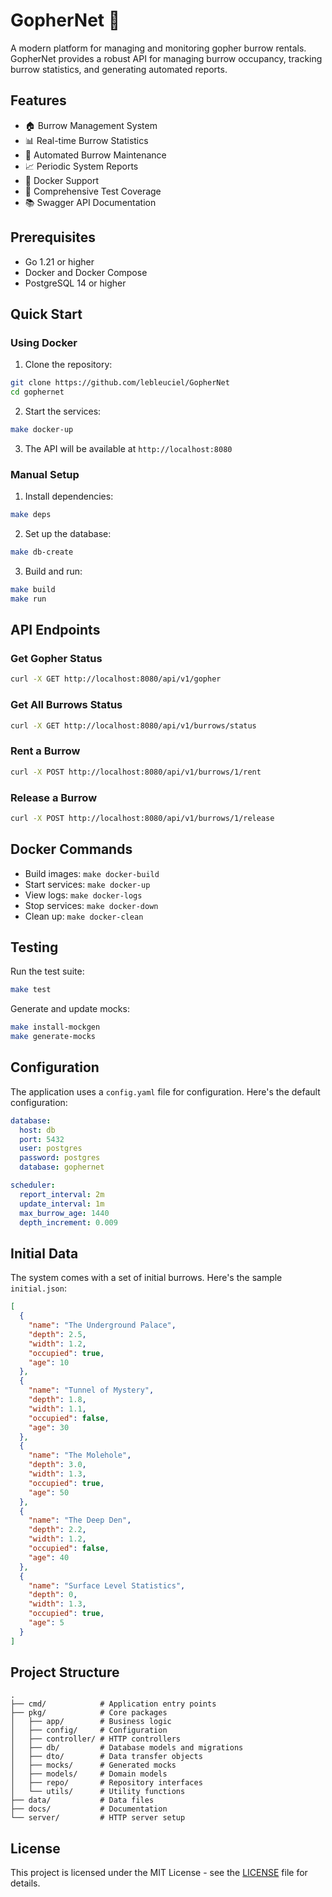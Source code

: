 # GopherNet 🦫

A modern platform for managing and monitoring gopher burrow rentals. GopherNet provides a robust API for managing burrow occupancy, tracking burrow statistics, and generating automated reports.

## Features

- 🏠 Burrow Management System
- 📊 Real-time Burrow Statistics
- 🔄 Automated Burrow Maintenance
- 📈 Periodic System Reports
- 🐳 Docker Support
- 🧪 Comprehensive Test Coverage
- 📚 Swagger API Documentation

## Prerequisites

- Go 1.21 or higher
- Docker and Docker Compose
- PostgreSQL 14 or higher

## Quick Start

### Using Docker

1. Clone the repository:
```bash
git clone https://github.com/lebleuciel/GopherNet
cd gophernet
```

2. Start the services:
```bash
make docker-up
```

3. The API will be available at `http://localhost:8080`

### Manual Setup

1. Install dependencies:
```bash
make deps
```

2. Set up the database:
```bash
make db-create
```

3. Build and run:
```bash
make build
make run
```

## API Endpoints

### Get Gopher Status
```bash
curl -X GET http://localhost:8080/api/v1/gopher
```

### Get All Burrows Status
```bash
curl -X GET http://localhost:8080/api/v1/burrows/status
```

### Rent a Burrow
```bash
curl -X POST http://localhost:8080/api/v1/burrows/1/rent
```

### Release a Burrow
```bash
curl -X POST http://localhost:8080/api/v1/burrows/1/release
```

## Docker Commands

- Build images: `make docker-build`
- Start services: `make docker-up`
- View logs: `make docker-logs`
- Stop services: `make docker-down`
- Clean up: `make docker-clean`

## Testing

Run the test suite:
```bash
make test
```

Generate and update mocks:
```bash
make install-mockgen
make generate-mocks
```

## Configuration

The application uses a `config.yaml` file for configuration. Here's the default configuration:

```yaml
database:
  host: db
  port: 5432
  user: postgres
  password: postgres
  database: gophernet

scheduler:
  report_interval: 2m
  update_interval: 1m
  max_burrow_age: 1440
  depth_increment: 0.009
```

## Initial Data

The system comes with a set of initial burrows. Here's the sample `initial.json`:

```json
[
  {
    "name": "The Underground Palace",
    "depth": 2.5,
    "width": 1.2,
    "occupied": true,
    "age": 10
  },
  {
    "name": "Tunnel of Mystery",
    "depth": 1.8,
    "width": 1.1,
    "occupied": false,
    "age": 30
  },
  {
    "name": "The Molehole",
    "depth": 3.0,
    "width": 1.3,
    "occupied": true,
    "age": 50
  },
  {
    "name": "The Deep Den",
    "depth": 2.2,
    "width": 1.2,
    "occupied": false,
    "age": 40
  },
  {
    "name": "Surface Level Statistics",
    "depth": 0,
    "width": 1.3,
    "occupied": true,
    "age": 5
  }
]
```

## Project Structure

```
.
├── cmd/            # Application entry points
├── pkg/            # Core packages
│   ├── app/        # Business logic
│   ├── config/     # Configuration
│   ├── controller/ # HTTP controllers
│   ├── db/         # Database models and migrations
│   ├── dto/        # Data transfer objects
│   ├── mocks/      # Generated mocks
│   ├── models/     # Domain models
│   ├── repo/       # Repository interfaces
│   └── utils/      # Utility functions
├── data/           # Data files
├── docs/           # Documentation
└── server/         # HTTP server setup
```

## License

This project is licensed under the MIT License - see the [LICENSE](LICENSE) file for details.
